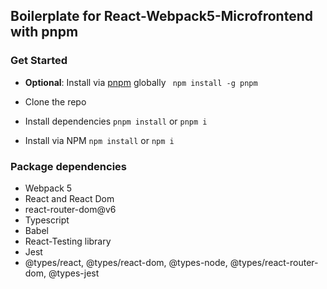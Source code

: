 ## Boilerplate for React-Webpack5-Microfrontend with pnpm

### Get Started

- **Optional**: Install via [pnpm](https://pnpm.io/) globally ` npm install -g pnpm`

- Clone the repo

- Install dependencies `pnpm install` or `pnpm i`

- Install via NPM `npm install` or `npm i`

### Package dependencies

- Webpack 5
- React and React Dom
- react-router-dom@v6
- Typescript
- Babel
- React-Testing library
- Jest
- @types/react, @types/react-dom, @types-node, @types/react-router-dom, @types-jest
